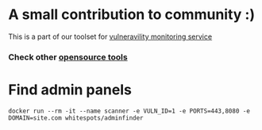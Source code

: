 
# A small contribution to community :)
This is a part of our toolset for [vulneravility monitoring service](https://whitespots.io/vulnerability-monitoring)

### Check other [opensource tools](https://github.com/whitespots/fast-security-scanners)

# Find admin panels

`docker run --rm -it --name scanner -e VULN_ID=1 -e PORTS=443,8080 -e DOMAIN=site.com whitespots/adminfinder`
